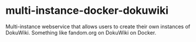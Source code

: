 # multi-instance-docker-dokuwiki
Multi-instance webservice that allows users to create their own instances of DokuWiki. Something like fandom.org on DokuWiki on Docker.

